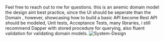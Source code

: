 
Feel free to reach out to me for questions.
this is an anemic domain model the design aint best practice, since the UI should be seperate than the Domain , however, showcasing how to build a basic API become Rest API should be modeled, Unit tests, Acceptance Tests, many libraries, i still recommend Dapper with stored procedure for querying, also fluent validation for validating domain models.
![System-Design](https://user-images.githubusercontent.com/103900072/195387537-41445d89-293b-4bfd-ac68-1a42725e9f7b.png)
